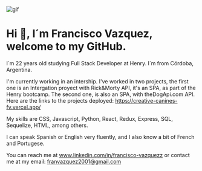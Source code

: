 ![gif](https://media.tenor.com/cI3eAVLXj48AAAAC/hello-world.gif)


# Hi 👋, I´m Francisco Vazquez, welcome to my GitHub.


I´m 22 years old studying Full Stack Developer at Henry. I´m from Córdoba, Argentina.

I'm currently working in an intership. I've worked in two projects, the first one is an Intergation proyect with Rick&Morty API, it's an SPA, as part of the Henry bootcamp. The second one, is also an SPA, with theDogApi.com API. Here are the links to the projects deployed: https://creative-canines-fv.vercel.app/

My skills are CSS, Javascript, Python, React, Redux, Express, SQL, Sequelize, HTML, among others.

I can speak Spanish or English very fluently, and I also know a bit of French and Portugese. 

You can reach me at www.linkedin.com/in/francisco-vazquezz or contact me at my email: franvazquez2001@gmail.com
